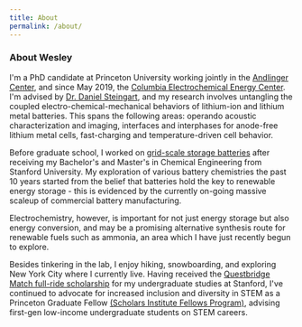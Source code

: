 ```yaml
---
title: About
permalink: /about/
---
```


### About Wesley
I'm a PhD candidate at Princeton University working jointly in the [Andlinger Center](https://acee.princeton.edu/), and since May 2019, the [Columbia Electrochemical Energy Center](https://ceec.engineering.columbia.edu/). I'm advised by [Dr. Daniel Steingart](https://steingart.engineering.columbia.edu/), and my research involves untangling the coupled electro-chemical-mechanical behaviors of lithium-ion and lithium metal batteries. This spans the following areas: operando acoustic characterization and imaging, interfaces and interphases for anode-free lithium metal cells, fast-charging and temperature-driven cell behavior. 

Before graduate school, I worked on [grid-scale storage batteries](https://www.primuspower.com/en/) after receiving my Bachelor's and Master's in Chemical Engineering from Stanford University. My exploration of various battery chemistries the past 10 years started from the belief that batteries hold the key to renewable energy storage - this is evidenced by the currently on-going massive scaleup of commercial battery manufacturing. 

Electrochemistry, however, is important for not just energy storage but also energy conversion, and may be a promising alternative synthesis route for renewable fuels such as ammonia, an area which I have just recently begun to explore.  

Besides tinkering in the lab, I enjoy hiking, snowboarding, and exploring New York City where I currently live. Having received the [Questbridge Match full-ride scholarship](https://www.questbridge.org/about/mission-and-vision) for my undergraduate studies at Stanford, I've continued to advocate for increased inclusion and diversity in STEM as a Princeton Graduate Fellow [(Scholars Institute Fellows Program)](https://sifp.princeton.edu/our-mission), advising first-gen low-income undergraduate students on STEM careers. 
